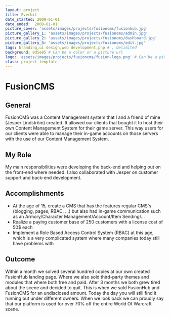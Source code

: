 ```yaml
---
layout: project
title: Everbit
date_started: 2009-01-01
date_ended:  2008-01-01
picture_cover: 'assets/images/projects/fusioncms/fusionhub.jpg' 
picture_gallery_1: 'assets/images/projects/fusioncms/admin.jpg' 
picture_gallery_2: 'assets/images/projects/fusioncms/dashboard.jpg' 
picture_gallery_3: 'assets/images/projects/fusioncms/edit.jpg' 
tags: branding,ui design,web development,php # , delimited
background: 0d5e95 # Can be a color or a picture url
logo: 'assets/images/projects/fusioncms/fusion-logo.png' # Can be a picture url or a name
class: project-template
---
```

# FusionCMS

## General

FusionCMS was a Content Management system that I and a friend of mine (Jesper Lindström) created. It allowed our clients that bought it to host their own Content Management System for their game server. This way users for our clients were able to manage their in-game accounts on those servers with the use of our Content Management System.

## My Role

My main responsibilities were developing the back-end and helping out on the front-end where needed. I also collaborated with Jesper on customer support and back-end development.

## Accomplishments

* At the age of 15, create a CMS that has the features regular CMS's (blogging, pages, RBAC, ...) but also had in-game communication such as an Armory/Character Management/Account/Item Sending/...
* Realize a paying customer base of 250 customers with a license cost of 50$ each
* Implement a Role Based Access Control System (RBAC) at this age, which is a very complicated system where many companies today still have problems with

## Outcome

Within a month we solved several hundred copies at our own created FusionHub landing page. Where we also sold third-party themes and modules that where both free and paid. After 3 months we both grew tired about the scene and decided to quit. This is when we sold FusionHub and FusionCMS for an undisclosed amount. Today the day you will still find it running but under different owners. When we look back we can proudly say that our platform is used for over 70% off the entire World Of Warcraft scene.
